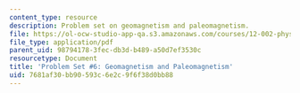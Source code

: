 ```yaml
---
content_type: resource
description: Problem set on geomagnetism and paleomagnetism.
file: https://ol-ocw-studio-app-qa.s3.amazonaws.com/courses/12-002-physics-and-chemistry-of-the-terrestrial-planets-fall-2008/7681af30bb90593c6e2c9f6f38d0bb88_MIT12_002f08_ps06.pdf
file_type: application/pdf
parent_uid: 98794178-3fec-db3d-b489-a50d7ef3530c
resourcetype: Document
title: 'Problem Set #6: Geomagnetism and Paleomagnetism'
uid: 7681af30-bb90-593c-6e2c-9f6f38d0bb88
---
```

